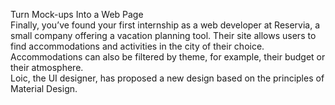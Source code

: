 Turn Mock-ups Into a Web Page<br>
Finally, you’ve found your first internship as a web developer at Reservia, a small company offering a vacation planning tool. Their site allows users to find accommodations and activities in the city of their choice. Accommodations can also be filtered by theme, for example, their budget or their atmosphere.<br>
Loic, the UI designer, has proposed a new design based on the principles of Material Design.
